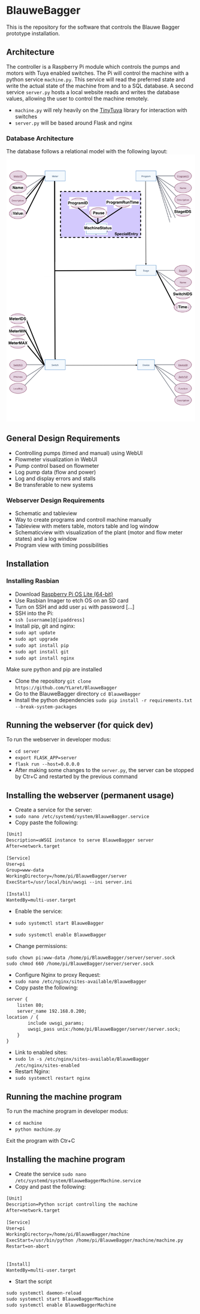 # BlauweBagger
This is the repository for the software that controls the Blauwe Bagger prototype installation.

## Architecture
The controller is a Raspberry Pi module which controls the pumps and motors with Tuya enabled switches. The Pi will control the machine with a python service `machine.py`. This service will read the preferred state and write the actual state of the machine from and to a SQL database. A second service `server.py` hosts a local website reads and writes the database values, allowing the user to control the machine remotely.
* `machine.py` will rely heavily on the [TinyTuya](https://github.com/jasonacox/tinytuya) library for interaction with switches
* `server.py` will be based around Flask and nginx

### Database Architecture
The database follows a relational model with the following layout:
![Database Architecture](https://raw.githubusercontent.com/YLaret/BlauweBagger/main/docs/databaseArchitecture_v2.jpeg)

## General Design Requirements
* Controlling pumps (timed and manual) using WebUI
* Flowmeter visualization in WebUI
* Pump control based on flowmeter
* Log pump data (flow and power)
* Log and display errors and stalls
* Be transferable to new systems

### Webserver Design Requirements
* Schematic and tableview
* Way to create programs and controll machine manually
* Tableview with meters table, motors table and log window
* Schematicview with visualization of the plant (motor and flow meter states) and a log window
* Program view with timing possibilities

## Installation
### Installing Rasbian
* Download [Raspberry Pi OS Lite (64-bit)](https://www.raspberrypi.com/software/operating-systems/)
* Use Rasbian Imager to etch OS on an SD card
* Turn on SSH and add user `pi` with password [...]
* SSH into the Pi:
* `ssh [username]@[ipaddress]`
* Install pip, git and nginx:
* `sudo apt update`
* `sudo apt upgrade`
* `sudo apt install pip`
* `sudo apt install git`
* `sudo apt install nginx`


Make sure python and pip are installed
* Clone the repository `git clone https://github.com/YLaret/BlauweBagger`
* Go to the BlauweBagger directory `cd BlauweBagger`
* Install the python dependencies `sudo pip install -r requirements.txt --break-system-packages`

## Running the webserver (for quick dev)
To run the webserver in developer modus:
* `cd server`
* `export FLASK_APP=server`
* `flask run --host=0.0.0.0`
* After making some changes to the `server.py`, the server can be stopped by Ctr+C and restarted by the previous command

## Installing the webserver (permanent usage)
* Create a service for the server:
* `sudo nano /etc/systemd/system/BlauweBagger.service`
* Copy paste the following:

```
[Unit]
Description=uWSGI instance to serve BlauweBagger server
After=network.target

[Service]
User=pi
Group=www-data
WorkingDirectory=/home/pi/BlauweBagger/server
ExecStart=/usr/local/bin/uwsgi --ini server.ini

[Install]
WantedBy=multi-user.target
```
* Enable the service:
* `sudo systemctl start BlauweBagger`
* `sudo systemctl enable BlauweBagger`

* Change permissions:
```
sudo chown pi:www-data /home/pi/BlauweBagger/server/server.sock
sudo chmod 660 /home/pi/BlauweBagger/server/server.sock
```

* Configure Nginx to proxy Request:
* `sudo nano /etc/nginx/sites-available/BlauweBagger`
* Copy paste the following:

```
server {
    listen 80;
    server_name 192.168.0.200;
location / {
        include uwsgi_params;
        uwsgi_pass unix:/home/pi/BlauweBagger/server/server.sock;
    }
}
```
* Link to enabled sites:
* `sudo ln -s /etc/nginx/sites-available/BlauweBagger /etc/nginx/sites-enabled`
* Restart Nginx:
* `sudo systemctl restart nginx`

## Running the machine program
To run the machine program in developer modus:
* `cd machine`
* `python machine.py`

Exit the program with Ctr+C

## Installing the machine program
* Create the service `sudo nano /etc/systemd/system/BlauweBaggerMachine.service`
* Copy and past the following:
```
[Unit]
Description=Python script controlling the machine
After=network.target

[Service]
User=pi
WorkingDirectory=/home/pi/BlauweBagger/machine
ExecStart=/usr/bin/python /home/pi/BlauweBagger/machine/machine.py
Restart=on-abort


[Install]
WantedBy=multi-user.target
```
* Start the script
```
sudo systemctl daemon-reload
sudo systemctl start BlauweBaggerMachine
sudo systemctl enable BlauweBaggerMachine
```
